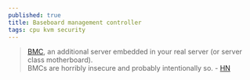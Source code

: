 ```yaml
---
published: true
title: Baseboard management controller
tags: cpu kvm security
---
```

> [BMC](https://utcc.utoronto.ca/~cks/space/blog/tech/IPMIAndBMCTerminology), an additional server embedded in your real server (or server class motherboard).  
> BMCs are horribly insecure and probably intentionally so. - [HN](https://news.ycombinator.com/item?id=32387051)
